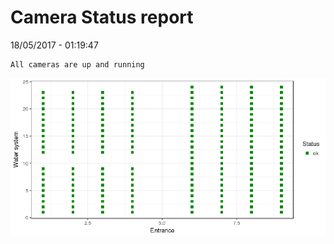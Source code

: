 Camera Status report
================
18/05/2017 - 01:19:47

    All cameras are up and running

![](camreport_files/figure-markdown_github/unnamed-chunk-2-1.png)
